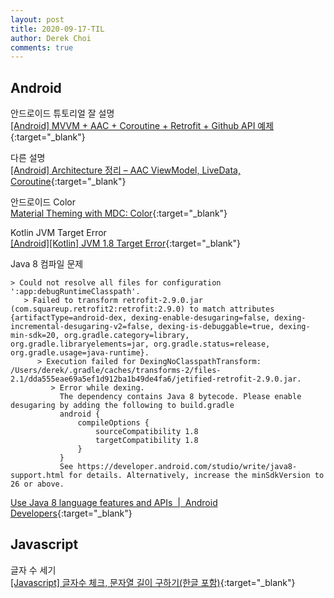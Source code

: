 ```yaml
---
layout: post
title: 2020-09-17-TIL
author: Derek Choi
comments: true
---
```


## Android
안드로이드 튜토리얼 잘 설명  
[\[Android\] MVVM + AAC + Coroutine + Retrofit + Github API 예제](https://doitddo.tistory.com/84?category=855312){:target="_blank"}

다른 설명  
[\[Android\] Architecture 정리 – AAC ViewModel, LiveData, Coroutine](http://youknow.kim/2019/12/18/android-architecture-aac-simple/){:target="_blank"}

안드로이드 Color  
[Material Theming with MDC: Color](https://medium.com/androiddevelopers/material-theming-with-mdc-color-860dbba8ce2f){:target="_blank"}

Kotlin JVM Target Error  
[\[Android\]\[Kotlin\] JVM 1.8 Target Error](https://blog.yena.io/studynote/2020/01/08/Android-Kotlin-JVM-Error.html){:target="_blank"}

Java 8 컴파일 문제  
```
> Could not resolve all files for configuration ':app:debugRuntimeClasspath'.
   > Failed to transform retrofit-2.9.0.jar (com.squareup.retrofit2:retrofit:2.9.0) to match attributes {artifactType=android-dex, dexing-enable-desugaring=false, dexing-incremental-desugaring-v2=false, dexing-is-debuggable=true, dexing-min-sdk=20, org.gradle.category=library, org.gradle.libraryelements=jar, org.gradle.status=release, org.gradle.usage=java-runtime}.
      > Execution failed for DexingNoClasspathTransform: /Users/derek/.gradle/caches/transforms-2/files-2.1/dda555eae69a5ef1d912ba1b49de4fa6/jetified-retrofit-2.9.0.jar.
         > Error while dexing.
           The dependency contains Java 8 bytecode. Please enable desugaring by adding the following to build.gradle
           android {
               compileOptions {
                   sourceCompatibility 1.8
                   targetCompatibility 1.8
               }
           }
           See https://developer.android.com/studio/write/java8-support.html for details. Alternatively, increase the minSdkVersion to 26 or above.

```
[Use Java 8 language features and APIs  |  Android Developers](https://developer.android.com/studio/write/java8-support.html){:target="_blank"}


## Javascript
글자 수 세기  
[\[Javascript\] 글자수 체크, 문자열 길이 구하기(한글 포함)](https://juein.tistory.com/44){:target="_blank"}
